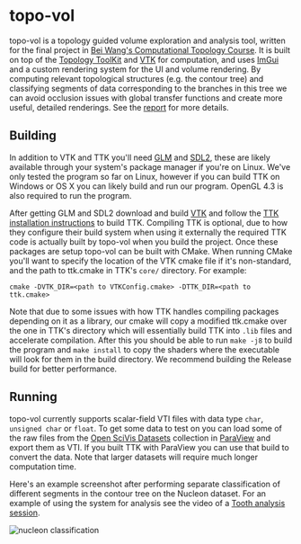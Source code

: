 # topo-vol

topo-vol is a topology guided volume exploration and analysis tool, written for
the final project in
[Bei Wang's Computational Topology Course](http://www.sci.utah.edu/~beiwang/teaching/cs6170-spring-2017/schedule.html).
It is built on top of the [Topology ToolKit](https://topology-tool-kit.github.io/) and
[VTK](http://www.vtk.org/) for computation, and uses
[ImGui](https://github.com/ocornut/imgui) and a custom rendering system for the UI and volume rendering.
By computing relevant topological structures (e.g. the contour tree) and classifying segments of
data corresponding to the branches in this tree we can avoid occlusion issues with global transfer
functions and create more useful, detailed renderings.
See the [report](report.pdf) for more details.

## Building

In addition to VTK and TTK you'll need [GLM](http://glm.g-truc.net/) and [SDL2](https://www.libsdl.org/),
these are likely available through your system's package manager if you're on Linux. We've only tested the
program so far on Linux, however if you can build TTK on Windows or OS X you can likely build and run our program.
OpenGL 4.3 is also required to run the program.

After getting GLM and SDL2 download and build [VTK](http://vtk.org/) and follow the
[TTK installation instructions](https://topology-tool-kit.github.io/installation.html) to build TTK.
Compiling TTK is optional, due to how they configure their build system when using it externally
the required TTK code is actually built by topo-vol when you build the project.
Once these packages are setup topo-vol can be built with CMake. When running CMake you'll
want to specify the location of the VTK cmake file if it's non-standard, and the path to ttk.cmake
in TTK's `core/` directory. For example:

```
cmake -DVTK_DIR=<path to VTKConfig.cmake> -DTTK_DIR=<path to ttk.cmake>
```

Note that due to some issues with how TTK handles compiling packages depending on it
as a library, our cmake will copy a modified ttk.cmake over the one in TTK's directory which will essentially
build TTK into `.lib` files and accelerate compilation. 
After this you should be able to run `make -j8` to build the program and `make install` to copy
the shaders where the executable will look for them in the build directory. We recommend
building the Release build for better performance.

## Running

topo-vol currently supports scalar-field VTI files with data type `char`, `unsigned char` or `float`.
To get some data to test on you can load some of the raw files from the
[Open SciVis Datasets](https://github.com/pavolzetor/open_scivis_datasets)
collection in [ParaView](http://www.paraview.org/) and export them as VTI. If you
built TTK with ParaView you can use that build to convert the data. Note that larger datasets
will require much longer computation time.

Here's an example screenshot after performing separate classification of
different segments in the contour tree on the Nucleon dataset.  For an
example of using the system for analysis see the video of a [Tooth analysis session](https://youtu.be/S7Gm2hYsHKU).

![nucleon classification](http://i.imgur.com/0geW8ma.png)

